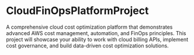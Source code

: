 # CloudFinOpsPlatformProject

A comprehensive cloud cost optimization platform that demonstrates advanced AWS cost management, automation, and FinOps principles. This project will showcase your ability to work with cloud billing APIs, implement cost governance, and build data-driven cost optimization solutions.